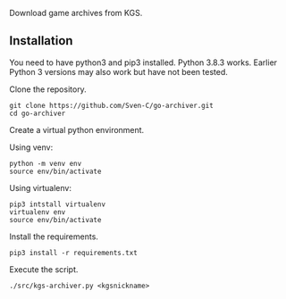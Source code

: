 Download game archives from KGS.

## Installation

You need to have python3 and pip3 installed.
Python 3.8.3 works. Earlier Python 3 versions may also work but have not been tested.

Clone the repository.

```
git clone https://github.com/Sven-C/go-archiver.git
cd go-archiver
```

Create a virtual python environment.

Using venv:
```
python -m venv env
source env/bin/activate
```

Using virtualenv:
```
pip3 intstall virtualenv
virtualenv env
source env/bin/activate
```

Install the requirements.

```
pip3 install -r requirements.txt
```

Execute the script.

```
./src/kgs-archiver.py <kgsnickname>
```
